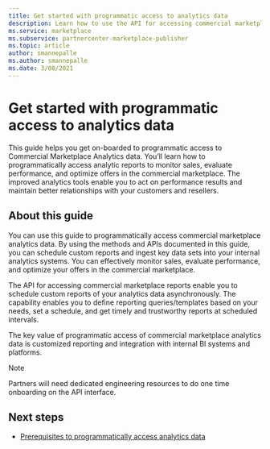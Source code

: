 ```yaml
---
title: Get started with programmatic access to analytics data
description: Learn how to use the API for accessing commercial marketplace analytics data. 
ms.service: marketplace 
ms.subservice: partnercenter-marketplace-publisher
ms.topic: article
author: smannepalle
ms.author: smannepalle
ms.date: 3/08/2021
---
```


# Get started with programmatic access to analytics data

This guide helps you get on-boarded to programmatic access to Commercial Marketplace Analytics data. You’ll learn how to programmatically access analytic reports to monitor sales, evaluate performance, and optimize offers in the commercial marketplace. The improved analytics tools enable you to act on performance results and maintain better relationships with your customers and resellers.

## About this guide

You can use this guide to programmatically access commercial marketplace analytics data. By using the methods and APIs documented in this guide, you can schedule custom reports and ingest key data sets into your internal analytics systems. You can effectively monitor sales, evaluate performance, and optimize your offers in the commercial marketplace.

The API for accessing commercial marketplace reports enable you to schedule custom reports of your analytics data asynchronously. The capability enables you to define reporting queries/templates based on your needs, set a schedule, and get timely and trustworthy reports at scheduled intervals.

The key value of programmatic access of commercial marketplace analytics data is customized reporting and integration with internal BI systems and platforms.

> [!NOTE]
> Partners will need dedicated engineering resources to do one time onboarding on the API interface.

## Next steps

- [Prerequisites to programmatically access analytics data](analytics-prerequisites.md)
